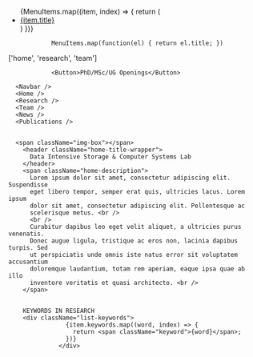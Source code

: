 <ul className={this.state.clicked ? 'nav-menu active' : 'nav-menu'}>
                    {MenuItems.map((item, index) => {
                        return (
                        <li>
                            <a className={item.cName} href={item.url}>
                            <i className={item.icon}></i>{item.title}
                            </a>
                        </li>
                        )
                    })}
                </ul>

                MenuItems.map(function(el) { return el.title; })

['home', 'research', 'team']

                <Button>PhD/MSc/UG Openings</Button>

      <Navbar />
      <Home />
      <Research />
      <Team />
      <News />
      <Publications />


      <span className="img-box"></span>
        <header className="home-title-wrapper">
          Data Intensive Storage & Computer Systems Lab
        </header>
        <span className="home-description">
          Lorem ipsum dolor sit amet, consectetur adipiscing elit. Suspendisse
          eget libero tempor, semper erat quis, ultricies lacus. Lorem ipsum
          dolor sit amet, consectetur adipiscing elit. Pellentesque ac
          scelerisque metus. <br />
          <br />
          Curabitur dapibus leo eget velit aliquet, a ultricies purus venenatis.
          Donec augue ligula, tristique ac eros non, lacinia dapibus turpis. Sed
          ut perspiciatis unde omnis iste natus error sit voluptatem accusantium
          doloremque laudantium, totam rem aperiam, eaque ipsa quae ab illo
          inventore veritatis et quasi architecto. <br />
        </span>


        KEYWORDS IN RESEARCH
        <div className="list-keywords">
                    {item.keywords.map((word, index) => {
                      return <span className="keyword">{word}</span>;
                    })}
                  </div>
